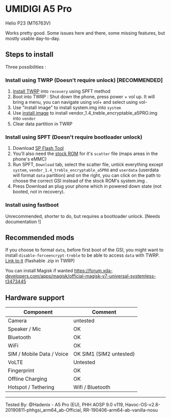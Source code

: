 # UMIDIGI A5 Pro
Helio P23 (MT6763V)

Works pretty good. Some issues here and there, some missing features, but mostly usable day-to-day.

## Steps to install
Three possibilities :

### Install using TWRP (Doesn't require unlock) [RECOMMENDED]
1. [Install TWRP](https://androidfilehost.com/?w=files&flid=297428) into ``recovery`` using SPFT method
2. Boot into TWRP : Shut down the phone, press power + vol up. It will bring a menu, you can navigate using vol+ and select using vol-
3. Use "install image" to install system.img into ``system``
4. Use [install image](https://androidfilehost.com/?fid=6006931924117944358) to install vendor_1.4_treble_encryptable_a5PRO.img into ``vendor``
5. Clear data partition in TWRP

### Install using SPFT (Doesn't require bootloader unlock)
1. Download [SP Flash Tool](https://spflashtool.com/)
2. You'll also need the [stock ROM](https://community.umidigi.com/forum.php?mod=forumdisplay&fid=221) for it's ``scatter`` file (maps areas in the phone's eMMC)
3. Run SPFT, ``Download`` tab, select the scatter file, untick everything except ``system``, ``vendor_1.4_treble_encryptable_a5PRO`` and ``userdata`` (userdata will format ``data`` partition) and on the right, you can click on the path to choose the correct GSI instead of the stock ROM's system.img .
4. Press Download an plug your phone which in powered down state (not booted, not in recovery).

### Install using fastboot
Unrecommended, shorter to do, but requires a bootloader unlock.
[Needs documentation !]

## Recommended mods
If you choose to format ``data``, before first boot of the GSI, you might want to install ``disable-forceencrypt-treble`` to be able to access ``data`` with TWRP. [Link to it](https://androidfilehost.com/?fid=6006931924117935374) (flashable .zip in TWRP)

You can install Magisk if wanted https://forum.xda-developers.com/apps/magisk/official-magisk-v7-universal-systemless-t3473445

## Hardware support

| Component                 |      Comment                                              |
|---------------------------|-----------------------------------------------------------|
| Camera                    | untested              |
| Speaker / Mic             | OK                                                        |
| Bluetooth                 | OK     |
| WiFi                      | OK                                                        |
| SIM / Mobile Data / Voice | OK SIM1 (SIM2 untested)                                                   |
| VoLTE                     | Untested                                                  |
| Fingerprint               | OK                                                        |
| Offline Charging          | OK                                                        |
| Hotspot / Tethering       | Wifi / Bluetooth|
---

Tested By: @Hadenix - A5 Pro (EU), PHH AOSP 9.0 v119, Havoc-OS-v2.8-20190811-phhgsi_arm64_ab-Official, RR-190406-arm64-ab-vanilla-nosu